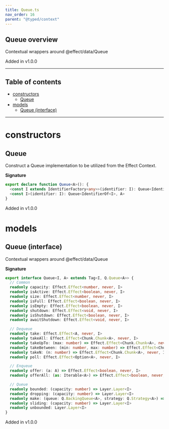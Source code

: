 ```yaml
---
title: Queue.ts
nav_order: 16
parent: "@typed/context"
---
```


## Queue overview

Contextual wrappers around @effect/data/Queue

Added in v1.0.0

---

<h2 class="text-delta">Table of contents</h2>

- [constructors](#constructors)
  - [Queue](#queue)
- [models](#models)
  - [Queue (interface)](#queue-interface)

---

# constructors

## Queue

Construct a Queue implementation to be utilized from the Effect Context.

**Signature**

```ts
export declare function Queue<A>(): {
  <const I extends IdentifierFactory<any>>(identifier: I): Queue<IdentifierOf<I>, A>
  <const I>(identifier: I): Queue<IdentifierOf<I>, A>
}
```

Added in v1.0.0

# models

## Queue (interface)

Contextual wrappers around @effect/data/Queue

**Signature**

```ts
export interface Queue<I, A> extends Tag<I, Q.Queue<A>> {
  // Common
  readonly capacity: Effect.Effect<number, never, I>
  readonly isActive: Effect.Effect<boolean, never, I>
  readonly size: Effect.Effect<number, never, I>
  readonly isFull: Effect.Effect<boolean, never, I>
  readonly isEmpty: Effect.Effect<boolean, never, I>
  readonly shutdown: Effect.Effect<void, never, I>
  readonly isShutdown: Effect.Effect<boolean, never, I>
  readonly awaitShutdown: Effect.Effect<void, never, I>

  // Dequeue
  readonly take: Effect.Effect<A, never, I>
  readonly takeAll: Effect.Effect<Chunk.Chunk<A>, never, I>
  readonly takeUpTo: (max: number) => Effect.Effect<Chunk.Chunk<A>, never, I>
  readonly takeBetween: (min: number, max: number) => Effect.Effect<Chunk.Chunk<A>, never, I>
  readonly takeN: (n: number) => Effect.Effect<Chunk.Chunk<A>, never, I>
  readonly poll: Effect.Effect<Option<A>, never, I>

  // Enqueue
  readonly offer: (a: A) => Effect.Effect<boolean, never, I>
  readonly offerAll: (as: Iterable<A>) => Effect.Effect<boolean, never, I>

  // Queue
  readonly bounded: (capacity: number) => Layer.Layer<I>
  readonly dropping: (capacity: number) => Layer.Layer<I>
  readonly make: (queue: Q.BackingQueue<A>, strategy: Q.Strategy<A>) => Layer.Layer<I>
  readonly sliding: (capacity: number) => Layer.Layer<I>
  readonly unbounded: Layer.Layer<I>
}
```

Added in v1.0.0
